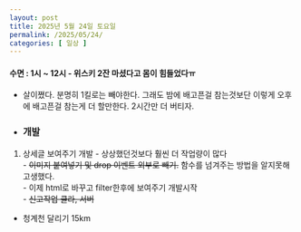 ```yaml
---
layout: post
title: 2025년 5월 24일 토요일
permalink: /2025/05/24/
categories: [ 일상 ]
---
```

#### 수면 : 1시 ~ 12시 - 위스키 2잔 마셨다고 몸이 힘들었다ㅠ
- 살이쪘다. 분명히 1킬로는 빼야한다. 그래도 밤에 배고픈걸 참는것보단 이렇게 오후에 배고픈걸 참는게 더 할만한다. 2시간만 더 버티자.
* ### 개발
1. 상세글 보여주기 개발 - 상상했던것보다 훨씬 더 작업량이 많다<br>- ~~이미지 붙여넣기 및 drop 이벤트 외부로 빼기.~~ 함수를 넘겨주는 방법을 알지못해 고생했다.<br>- 이제 html로 바꾸고 filter한후에 보여주기 개발시작<br>- ~~신고작업 클라, 서버~~

* 청계천 달리기 15km